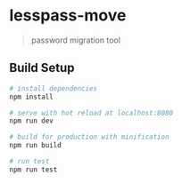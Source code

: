 # lesspass-move

> password migration tool

## Build Setup

``` bash
# install dependencies
npm install

# serve with hot reload at localhost:8080
npm run dev

# build for production with minification
npm run build

# run test
npm run test
```
